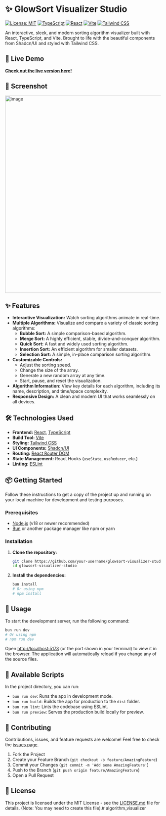 # ✨ GlowSort Visualizer Studio

[![License: MIT](https://img.shields.io/badge/License-MIT-yellow.svg)](https://opensource.org/licenses/MIT)
[![TypeScript](https://img.shields.io/badge/TypeScript-3178C6.svg?style=for-the-badge&logo=typescript&logoColor=white)](https://www.typescriptlang.org/)
[![React](https://img.shields.io/badge/React-61DAFB.svg?style=for-the-badge&logo=react&logoColor=black)](https://reactjs.org/)
[![Vite](https://img.shields.io/badge/Vite-646CFF.svg?style=for-the-badge&logo=vite&logoColor=white)](https://vitejs.dev/)
[![Tailwind CSS](https://img.shields.io/badge/Tailwind%20CSS-06B6D4.svg?style=for-the-badge&logo=tailwind-css&logoColor=white)](https://tailwindcss.com/)

An interactive, sleek, and modern sorting algorithm visualizer built with React, TypeScript, and Vite. Brought to life with the beautiful components from Shadcn/UI and styled with Tailwind CSS.

## 🚀 Live Demo

[**Check out the live version here!**](https://algorithm-visualizer-hazel-eight.vercel.app/)

## 📸 Screenshot

<img width="1264" height="638" alt="image" src="https://github.com/user-attachments/assets/b336a4fc-0ae3-41d5-a634-b839ddbf472c" />

## ✨ Features

-   **Interactive Visualization:** Watch sorting algorithms animate in real-time.
-   **Multiple Algorithms:** Visualize and compare a variety of classic sorting algorithms:
    -   **Bubble Sort:** A simple comparison-based algorithm.
    -   **Merge Sort:** A highly efficient, stable, divide-and-conquer algorithm.
    -   **Quick Sort:** A fast and widely used sorting algorithm.
    -   **Insertion Sort:** An efficient algorithm for smaller datasets.
    -   **Selection Sort:** A simple, in-place comparison sorting algorithm.
-   **Customizable Controls:**
    -   Adjust the sorting speed.
    -   Change the size of the array.
    -   Generate a new random array at any time.
    -   Start, pause, and reset the visualization.
-   **Algorithm Information:** View key details for each algorithm, including its name, description, and time/space complexity.
-   **Responsive Design:** A clean and modern UI that works seamlessly on all devices.

## 🛠️ Technologies Used

-   **Frontend:** [React](https://reactjs.org/), [TypeScript](https://www.typescriptlang.org/)
-   **Build Tool:** [Vite](https://vitejs.dev/)
-   **Styling:** [Tailwind CSS](https://tailwindcss.com/)
-   **UI Components:** [Shadcn/UI](https://ui.shadcn.com/)
-   **Routing:** [React Router DOM](https://reactrouter.com/)
-   **State Management:** React Hooks (`useState`, `useReducer`, etc.)
-   **Linting:** [ESLint](https://eslint.org/)

## 📦 Getting Started

Follow these instructions to get a copy of the project up and running on your local machine for development and testing purposes.

### Prerequisites

-   [Node.js](https://nodejs.org/) (v18 or newer recommended)
-   [Bun](https://bun.sh/) or another package manager like npm or yarn

### Installation

1.  **Clone the repository:**
    ```bash
    git clone https://github.com/your-username/glowsort-visualizer-studio.git
    cd glowsort-visualizer-studio
    ```

2.  **Install the dependencies:**
    ```bash
    bun install
    # Or using npm
    # npm install
    ```

## 🚀 Usage

To start the development server, run the following command:

```bash
bun run dev
# Or using npm
# npm run dev
```

Open [http://localhost:5173](http://localhost:5173) (or the port shown in your terminal) to view it in the browser. The application will automatically reload if you change any of the source files.

## 📜 Available Scripts

In the project directory, you can run:

-   `bun run dev`: Runs the app in development mode.
-   `bun run build`: Builds the app for production to the `dist` folder.
-   `bun run lint`: Lints the codebase using ESLint.
-   `bun run preview`: Serves the production build locally for preview.

## 🤝 Contributing

Contributions, issues, and feature requests are welcome! Feel free to check the [issues page](https://github.com/your-username/glowsort-visualizer-studio/issues).

1.  Fork the Project
2.  Create your Feature Branch (`git checkout -b feature/AmazingFeature`)
3.  Commit your Changes (`git commit -m 'Add some AmazingFeature'`)
4.  Push to the Branch (`git push origin feature/AmazingFeature`)
5.  Open a Pull Request

## 📄 License

This project is licensed under the MIT License - see the [LICENSE.md](LICENSE.md) file for details. (Note: You may need to create this file).# algorithm_visualizer
